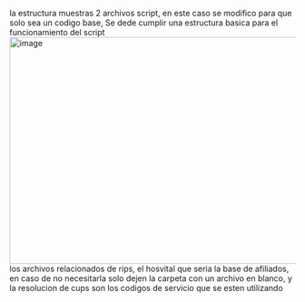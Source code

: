 la estructura muestras 2 archivos script, en este caso se modifico para que solo sea un codigo base, Se dede cumplir una estructura basica para el funcionamiento del script <img width="945" height="400" alt="image" src="https://github.com/user-attachments/assets/c88d1c8e-58a7-4ca4-a3df-f758d75ef536" />  los archivos relacionados de rips, el hosvital que seria la base de afiliados, en caso de no necesitarla solo dejen la carpeta con un archivo en blanco, y la resolucion de cups son los codigos de servicio que se esten utilizando
